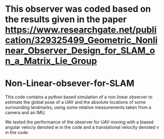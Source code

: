 # This observer was coded based on the results given in the paper https://www.researchgate.net/publication/329325499_Geometric_Nonlinear_Observer_Design_for_SLAM_on_a_Matrix_Lie_Group
# Non-Linear-obsever-for-SLAM
This code contains a python based simulation of a non linear observer to estimate the global pose of a UAV and the absolute locations of some surrounding landmarks, using some relative measurements taken from a camera and an IMU.

We tested the performance of the observer for UAV moving with a biased angular velociy denoted w in the code and a translational velocity denoted v in the code.
